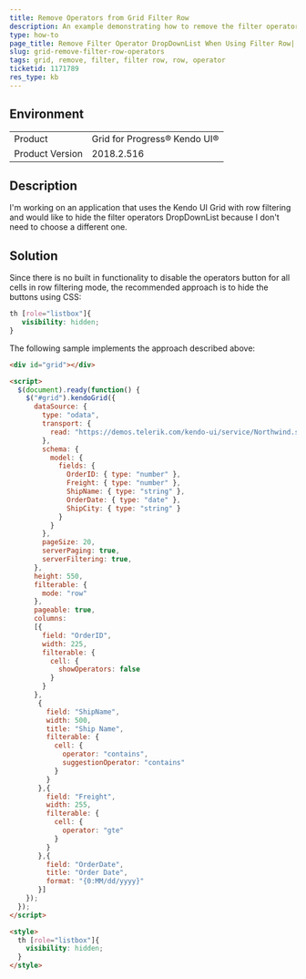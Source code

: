 ```yaml
---
title: Remove Operators from Grid Filter Row 
description: An example demonstrating how to remove the filter operator dropdown from the filter row.
type: how-to
page_title: Remove Filter Operator DropDownList When Using Filter Row| Kendo UI Grid
slug: grid-remove-filter-row-operators
tags: grid, remove, filter, filter row, row, operator
ticketid: 1171789
res_type: kb
---
```


## Environment
<table>
 <tr>
  <td>Product</td>
  <td>Grid for Progress® Kendo UI®</td>
 </tr>
 <tr>
  <td>Product Version</td>
  <td>2018.2.516</td>
 </tr>
</table>

## Description

I'm working on an application that uses the Kendo UI Grid with row filtering and would like to hide the filter operators DropDownList because I don't need to choose a different one.

## Solution

Since there is no built in functionality to disable the operators button for all cells in row filtering mode, the recommended approach is to hide the buttons using CSS:

```css
th [role="listbox"]{
   visibility: hidden;
}
```

The following sample implements the approach described above:

```html
<div id="grid"></div>

<script>
  $(document).ready(function() {
    $("#grid").kendoGrid({
      dataSource: {
        type: "odata",
        transport: {
          read: "https://demos.telerik.com/kendo-ui/service/Northwind.svc/Orders"
        },
        schema: {
          model: {
            fields: {
              OrderID: { type: "number" },
              Freight: { type: "number" },
              ShipName: { type: "string" },
              OrderDate: { type: "date" },
              ShipCity: { type: "string" }
            }
          }
        },
        pageSize: 20,
        serverPaging: true,
        serverFiltering: true,
      },
      height: 550,
      filterable: {
        mode: "row"
      },
      pageable: true,
      columns: 
      [{
        field: "OrderID",
        width: 225,
        filterable: {
          cell: {
            showOperators: false
          }
        }
      },
       {
         field: "ShipName",
         width: 500,
         title: "Ship Name",
         filterable: {
           cell: {
             operator: "contains",
             suggestionOperator: "contains"
           }
         }
       },{
         field: "Freight",
         width: 255,
         filterable: {
           cell: {
             operator: "gte"
           }
         }
       },{
         field: "OrderDate",
         title: "Order Date",
         format: "{0:MM/dd/yyyy}"
       }]
    });
  });
</script>

<style>
  th [role="listbox"]{
    visibility: hidden;
  }
</style>
```
